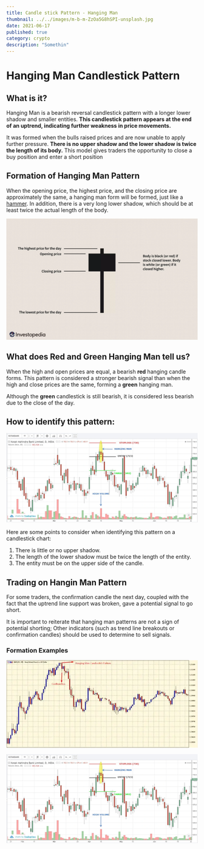 ```yaml
---
title: Candle stick Pattern - Hanging Man
thumbnail: ../../images/m-b-m-ZzOa5G8hSPI-unsplash.jpg
date: 2021-06-17
published: true
category: crypto
description: "Somethin"
---
```


# Hanging Man Candlestick Pattern

## What is it?

Hanging Man is a bearish reversal candlestick pattern with a longer lower shadow and smaller entities.
**This candlestick pattern appears at the end of an uptrend, indicating further weakness in price movements.**

It was formed when the bulls raised prices and are now unable to apply further pressure.
**There is no upper shadow and the lower shadow is twice the length of its body.**
This model gives traders the opportunity to close a buy position and enter a short position

## Formation of Hanging Man Pattern

When the opening price, the highest price, and the closing price are approximately the same, a hanging man form will be formed, just like a [hammer](https://anothertechs.com/crypto/hammer-signal/). In addition, there is a very long lower shadow, which should be at least twice the actual length of the body.

![Hanging Man](../../images/hanging-man.webp "source investopidia")

## What does Red and Green Hanging Man tell us?

When the high and open prices are equal, a bearish **red** hanging candle forms. This pattern is considered a stronger bearish signal than when the high and close prices are the same, forming a **green** hanging man.

Although the **green** candlestick is still bearish, it is considered less bearish due to the close of the day.

## How to identify this pattern:

![Hanging Man 2](../../images/hanging-man-2.webp "source cdn")

Here are some points to consider when identifying this pattern on a candlestick chart:

1. There is little or no upper shadow.
2. The length of the lower shadow must be twice the length of the entity.
3. The entity must be on the upper side of the candle.

## Trading on Hangin Man Pattern

For some traders, the confirmation candle the next day, coupled with the fact that the uptrend line support was broken, gave a potential signal to go short.

It is important to reiterate that hanging man patterns are not a sign of potential shorting; Other indicators (such as trend line breakouts or confirmation candles) should be used to determine to sell signals.

### Formation Examples

![Hanging Man Chart 1](../../images/hanging-man-chart-1.webp "source theforexgeek")

![Hangin Man Chart 2](../../images/hanging-man-2.webp "source eqsis")
